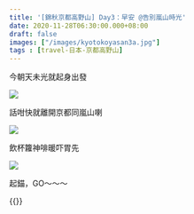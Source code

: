 ```yaml
---
title: '[錦秋京都高野山] Day3：早安 @告別嵐山時光'
date: 2020-11-28T06:30:00.000+08:00
draft: false
images: ["/images/kyotokoyasan3a.jpg"]
tags : [travel-日本-京都高野山]
---
```


今朝天未光就起身出發

![](/images/kyotokoyasan3a1.jpg)

話咁快就離開京都同嵐山喇

![](/images/kyotokoyasan3a2.jpg)

飲杯籮神啡暖吓胃先

![](/images/kyotokoyasan3a.jpg)

起錨，GO～～～
  
  
{{<kyotokoyasan>}}  
